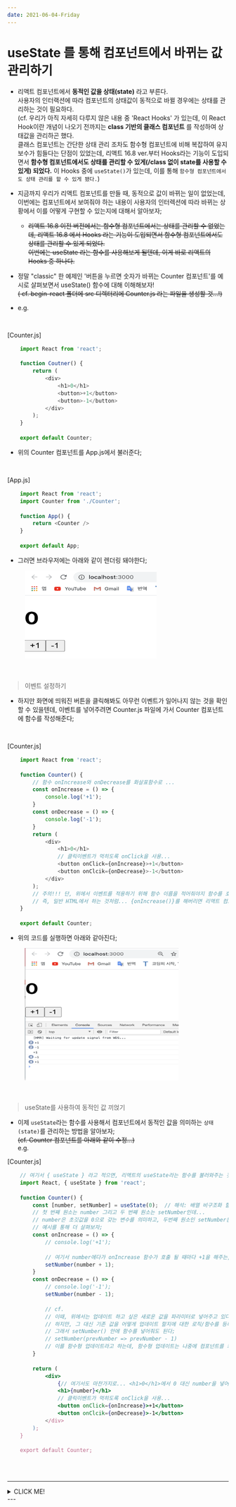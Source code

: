 ```yaml
---
date: 2021-06-04-Friday
---
```


# useState 를 통해 컴포넌트에서 바뀌는 값 관리하기
- 리액트 컴포넌트에서 **동적인 값을 상태(state)** 라고 부른다.   
사용자의 인터랙션에 따라 컴포넌트의 상태값이 동적으로 바뀔 경우에는 상태를 관리하는 것이 필요하다.    
(cf. 우리가 아직 자세히 다루지 않은 내용 중 'React Hooks' 가 있는데, 이 React Hook이란 개념이 나오기 전까지는 **class 기반의 클래스 컴포넌트** 를 작성하여 상태값을 관리하곤 했다.   
클래스 컴포넌트는 간단한 상태 관리 조차도 함수형 컴포넌트에 비해 복잡하여 유지보수가 힘들다는 단점이 있었는데, 리액트 16.8 ver.부터 Hooks라는 기능이 도입되면서 **함수형 컴포넌트에서도 상태를 관리할 수 있게(/class 없이 state를 사용할 수 있게) 되었다.** 이 Hooks 중에 `useState()`가 있는데, 이를 통해 `함수형 컴포넌트에서도 상태 관리를 할 수 있게 됐다.`)
- 지금까지 우리가 리액트 컴포넌트를 만들 때, 동적으로 값이 바뀌는 일이 없었는데, 이번에는 컴포넌트에서 보여줘야 하는 내용이 사용자의 인터렉션에 따라 바뀌는 상황에서 이를 어떻게 구현할 수 있는지에 대해서 알아보자;
	- ~~리액트 16.8 이전 버전에서는 함수형 컴포넌트에서는 상태를 관리할 수 없었는데, 리액트 16.8 에서 Hooks 라는 기능이 도입되면서 함수형 컴포넌트에서도 상태를 관리할 수 있게 되었다.   
	이번에는 useState 라는 함수를 사용해보게 될텐데, 이게 바로 리액트의 Hooks 중 하나다.~~
- 정말 "classic" 한 예제인 '버튼을 누르면 숫자가 바뀌는 Counter 컴포넌트'를 예시로 살펴보면서 useState() 함수에 대해 이해해보자!       
~~( cf. begin-react 폴더에 src 디렉터리에 Counter.js 라는 파일을 생성할 것...!)~~

- e.g.    

<br>

[Counter.js]

```javascript
	import React from 'react';

	function Coutner() {
		return (
			<div>
				<h1>0</h1>
				<button>+1</button>
				<button>-1</button>
			</div>
		); 
	}

	export default Counter;
```
- 위의 Counter 컴포넌트를 App.js에서 불러준다;   
<br>

[App.js]

```javascript
	import React from 'react';
	import Counter from './Counter';

	function App() {
		return <Counter />
	}

	export default App;
```
- 그러면 브라우저에는 아래와 같이 렌더링 돼야한다; 
<div style="padding-left: 40px;">
	<img src="./images/Counter예시.png" alt="Counter예시" style="width: 300px; height: 200px;" />	
</div>

<br>
<br>

> 이벤트 설정하기 
- 하지만 화면에 띄워진 버튼을 클릭해봐도 아무런 이벤트가 일어나지 않는 것을 확인할 수 있을텐데, 이벤트를 넣어주려면 Counter.js 파일에 가서 Counter 컴포넌트에 함수를 작성해준다;    

<br>

[Counter.js]

```javascript
	import React from 'react';

	function Counter() {
		// 함수 onIncrease와 onDecrease를 화살표함수로 ...
		const onIncrease = () => {
			console.log('+1');
		}
		const onDecrease = () => {
			console.log('-1');
		}
		return (
			<div>
				<h1>0</h1>
				// 클릭이벤트가 먹히도록 onClick을 사용... 
				<button onClick={onIncrease}>+1</button>
				<button onClcik={onDecrease}>-1</button>
			</div>
		); 
		// 주의!!! 단, 위에서 이벤트를 적용하기 위해 함수 이름을 적어줘야지 함수를 호출해버리면 안된다.
		// 즉, 일반 HTML에서 하는 것처럼... {onIncrease()}를 해버리면 리액트 컴포넌트가 렌더링 될 때 함수 onIncrease가 호출이 돼버린다는 사실!! 리액트에서는 그렇게 안함! 우리는 리액트 컴포넌트가 렌더링 됐을 때가 아닌 이 요소가 클릭 됐을 때 함수를 호출하고 싶은 거니까... 함수를 호출하지 않도록 그냥 함수 이름만 넣어줘야 한다는 점을 꼭 유의하자! 
	}

	export default Counter;
```
- 위의 코드를 실행하면 아래와 같아진다; 
<div style="padding-left: 40px;">
	<img src="./images/Counter이벤트작동예시.png" alt="Counter이벤트작동예시" style="width: 350px; height: 300px;" />	
</div>

<br>
<br>

> useState를 사용하여 동적인 값 끼얹기
- 이제 `useState`라는 함수를 사용해서 컴포넌트에서 동적인 값을 의미하는 `상태(state)`를 관리하는 방법을 알아보자;   
~~(cf. Counter 컴포넌트를 아래와 같이 수정...)~~   
e.g.   

[Counter.js]

```jsx
	// 여기서 { useState } 라고 적으면, 리액트의 useState라는 함수를 불러와주는 것... 
	import React, { useState } from 'react';

	function Counter() {
		const [number, setNumber] = useState(0);  // 해석: 배열 비구조화 할당을 사용. useState()에 인자로 0을 넣어 초기 변수의 값을 0으로 만들어준다.
		// 첫 번째 원소는 number 그리고 두 번째 원소는 setNumber인데... 
		// number은 초깃값을 0으로 갖는 변수를 의미하고, 두번째 원소인 setNumber은 state값을 업데이트 해주는 값(/함수)을 의미한다...
		// 예시를 통해 더 살펴보자;
		const onIncrease = () => {
			// console.log('+1');
			
			// 여기서 number에다가 onIncrease 함수가 호출 될 때마다 +1을 해주는, state값을 갱신해주는 함수를 작성해준다...  
			setNumber(number + 1);
		}
		const onDecrease = () => {
			// console.log('-1');
			setNumber(number - 1);
			
			// cf. 
			// 이때, 위에서는 업데이트 하고 싶은 새로운 값을 파라미터로 넣어주고 있다.
			// 하지만, 그 대신 기존 값을 어떻게 업데이트 할지에 대한 로직/함수를 등록하는 방식으로도 값을 업데이트 할 수 있다.
			// 그래서 setNumber() 안에 함수를 넣어줘도 된다;
			// setNumber(prevNumber => prevNumber - 1)   
			// 이를 함수형 업데이트라고 하는데, 함수형 업데이트는 나중에 컴포넌트를 최적화할 때 사용하게 된다. 더 자세히는 나중에...		
		}

		return (
			<div>
				{// 여기서도 마찬가지로... <h1>0</h1>에서 0 대신 number을 넣어준다...}
				<h1>{number}</h1>
				// 클릭이벤트가 먹히도록 onClick을 사용... 
				<button onClick={onIncrease}>+1</button>
				<button onClcik={onDecrease}>-1</button>
			</div>
		); 
	}

	export default Counter;
```

<br>
<br>

---
<details>
	<summary>CLICK ME!</summary>

- cf. 
	- https://ko.reactjs.org/docs/hooks-intro.html
	- https://xiubindev.tistory.com/97
	- https://velog.io/@vies00/React-Hooks

</details>
---

